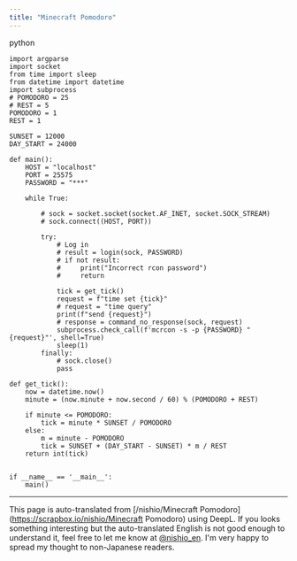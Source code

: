 ```yaml
---
title: "Minecraft Pomodoro"
---
```


python

```
import argparse
import socket
from time import sleep
from datetime import datetime
import subprocess
# POMODORO = 25
# REST = 5
POMODORO = 1
REST = 1

SUNSET = 12000
DAY_START = 24000

def main():
    HOST = "localhost"
    PORT = 25575
    PASSWORD = "***"

    while True:

        # sock = socket.socket(socket.AF_INET, socket.SOCK_STREAM)
        # sock.connect((HOST, PORT))

        try:
            # Log in
            # result = login(sock, PASSWORD)
            # if not result:
            #     print("Incorrect rcon password")
            #     return

            tick = get_tick()
            request = f"time set {tick}"
            # request = "time query"
            print(f"send {request}")
            # response = command_no_response(sock, request)
            subprocess.check_call(f'mcrcon -s -p {PASSWORD} "{request}"', shell=True)
            sleep(1)
        finally:
            # sock.close()
            pass

def get_tick():
    now = datetime.now()
    minute = (now.minute + now.second / 60) % (POMODORO + REST)

    if minute <= POMODORO:
        tick = minute * SUNSET / POMODORO
    else:
        m = minute - POMODORO
        tick = SUNSET + (DAY_START - SUNSET) * m / REST
    return int(tick)


if __name__ == '__main__':
    main()

```


---
This page is auto-translated from [/nishio/Minecraft Pomodoro](https://scrapbox.io/nishio/Minecraft Pomodoro) using DeepL. If you looks something interesting but the auto-translated English is not good enough to understand it, feel free to let me know at [@nishio_en](https://twitter.com/nishio_en). I'm very happy to spread my thought to non-Japanese readers.